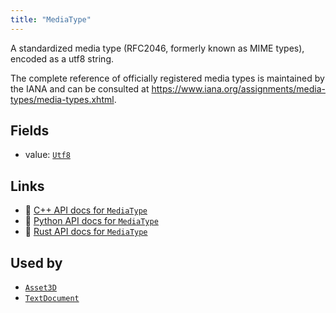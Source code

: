 ```yaml
---
title: "MediaType"
---
```


A standardized media type (RFC2046, formerly known as MIME types), encoded as a utf8 string.

The complete reference of officially registered media types is maintained by the IANA and can be
consulted at <https://www.iana.org/assignments/media-types/media-types.xhtml>.

## Fields

* value: [`Utf8`](../datatypes/utf8.md)

## Links
 * 🌊 [C++ API docs for `MediaType`](https://ref.rerun.io/docs/cpp/stable/structrerun_1_1components_1_1MediaType.html?speculative-link)
 * 🐍 [Python API docs for `MediaType`](https://ref.rerun.io/docs/python/stable/common/components#rerun.components.MediaType)
 * 🦀 [Rust API docs for `MediaType`](https://docs.rs/rerun/latest/rerun/components/struct.MediaType.html)


## Used by

* [`Asset3D`](../archetypes/asset3d.md)
* [`TextDocument`](../archetypes/text_document.md)
